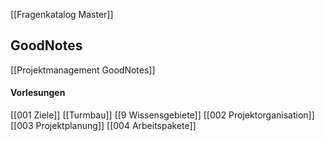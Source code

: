 [[Fragenkatalog Master]]

## GoodNotes
[[Projektmanagement GoodNotes]]

#### Vorlesungen
[[001 Ziele]]
[[Turmbau]]
[[9 Wissensgebiete]]
[[002 Projektorganisation]]
[[003 Projektplanung]]
[[004 Arbeitspakete]]